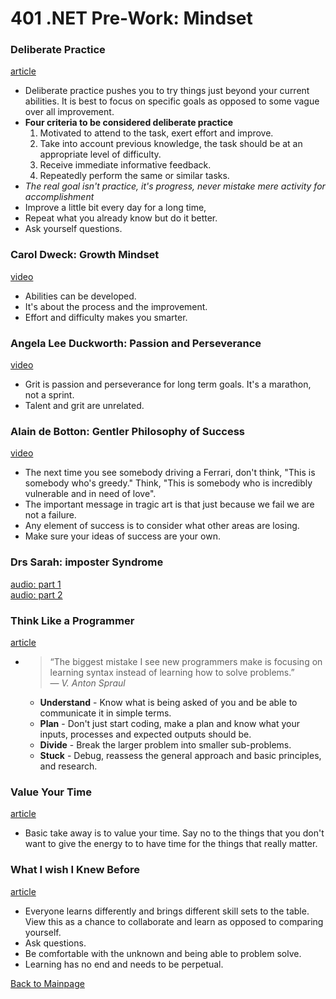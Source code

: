 # 401 .NET Pre-Work: Mindset

### Deliberate Practice
[article](https://hamre-erik.medium.com/deliberate-practice-the-fastest-way-to-improve-your-skills-c98c32521dee)<br>
+ Deliberate practice pushes you to try things just beyond your current abilities.  It is best to focus on specific goals as opposed to some vague over all improvement.  
+ **Four criteria to be considered deliberate practice**
  1. Motivated to attend to the task, exert effort and improve.
  2. Take into account previous knowledge, the task should be at an appropriate level of difficulty.
  3. Receive immediate informative feedback.
  4. Repeatedly perform the same or similar tasks.
+ *The real goal isn't practice, it's progress, never mistake mere activity for accomplishment*
+ Improve a little bit every day for a long time, 
+ Repeat what you already know but do it better.
+ Ask yourself questions.

### Carol Dweck: Growth Mindset
[video](https://www.ted.com/talks/carol_dweck_the_power_of_believing_that_you_can_improve?language=en)<br>
+ Abilities can be developed.
+ It's about the process and the improvement.
+ Effort and difficulty makes you smarter.

### Angela Lee Duckworth: Passion and Perseverance
[video](https://www.ted.com/talks/angela_lee_duckworth_grit_the_power_of_passion_and_perseverance#t-5024)<br>
+ Grit is passion and perseverance for long term goals.  It's a marathon, not a sprint.
+ Talent and grit are unrelated.

### Alain de Botton: Gentler Philosophy of Success
[video](https://www.ted.com/talks/alain_de_botton_a_kinder_gentler_philosophy_of_success)<br>
+ The next time you see somebody driving a Ferrari, don't think, "This is somebody who's greedy." Think, "This is somebody who is incredibly vulnerable and in need of love".  
+ The important message in tragic art is that just because we fail we are not a failure.
+ Any element of success is to consider what other areas are losing.
+ Make sure your ideas of success are your own.

### Drs Sarah: imposter Syndrome
[audio: part 1](https://soundcloud.com/drssarahcare/self-care-with-drs-sarah-impostor-syndrome-part-i)<br>
[audio: part 2](https://soundcloud.com/drssarahcare/self-care-with-drs-sarah-the-impostor-syndrome-part-ii)<br>

### Think Like a Programmer
[article](https://medium.freecodecamp.org/how-to-think-like-a-programmer-lessons-in-problem-solving-d1d8bf1de7d2)<br>
+ > “The biggest mistake I see new programmers make is focusing on learning syntax instead of learning how to solve problems.” <br>— *V. Anton Spraul*
  + **Understand** - Know what is being asked of you and be able to communicate it in simple terms.
  + **Plan** - Don't just start coding, make a plan and know what your inputs, processes and expected outputs should be.
  + **Divide** - Break the larger problem into smaller sub-problems.  
  + **Stuck** - Debug, reassess the general approach and basic principles, and research.

### Value Your Time
[article](https://medium.com/swlh/pretend-your-time-is-worth-1-000-hour-and-youll-become-100x-more-productive-f04628bb3e6d)<br>
+ Basic take away is to value your time.  Say no to the things that you don't want to give the energy to to have time for the things that really matter.

### What I wish I Knew Before
[article](https://medium.com/coding-in-simple-english/what-i-wish-i-knew-before-i-learned-to-code-8edcadbd2dcd)<br>
+ Everyone learns differently and brings different skill sets to the table.  View this as a chance to collaborate and learn as opposed to comparing yourself.
+ Ask questions.
+ Be comfortable with the unknown and being able to problem solve.
+ Learning has no end and needs to be perpetual.

[Back to Mainpage](../code-fellows.md)<br>